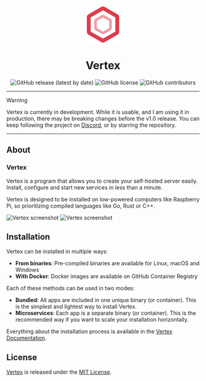 <p align="center">
    <img height="96" src="https://github.com/vertex-center/vertex-design/raw/main/logos/transparent/vertex_logo_transparent.png" alt="Vertex logo" />
</p>
<h1 align="center">Vertex</h1>

<p align="center">
<img alt="GitHub release (latest by date)" src="https://img.shields.io/github/v/release/vertex-center/vertex?color=DE3C4B&labelColor=1E212B&style=for-the-badge">
<img alt="GitHub license" src="https://img.shields.io/github/license/vertex-center/vertex?color=DE3C4B&labelColor=1E212B&style=for-the-badge">
<img alt="GitHub contributors" src="https://img.shields.io/github/contributors/vertex-center/vertex?color=DE3C4B&labelColor=1E212B&style=for-the-badge">
</p>

---

> [!WARNING]
> Vertex is currently in development. While it is usable, and I am using it in production, there may be breaking changes before the v1.0 release. You can keep following the project on [Discord](https://discord.gg/tGZV6X6ZJh), or by starring the repository.

---

## About

### Vertex

Vertex is a program that allows you to create your self-hosted server easily. Install, configure and start new services in less than a minute.

Vertex is designed to be installed on low-powered computers like Raspberry Pi, so prioritizing compiled languages like Go, Rust or C++.

<img src="https://github.com/vertex-center/docs/assets/12123721/abbce3bc-01ef-4d86-b79e-0eefe57e08ce" alt="Vertex screenshot" />
<img src="https://github.com/vertex-center/docs/assets/12123721/f0cfe161-e015-4eee-86fc-ffffb9235d4e" alt="Vertex screenshot" />

## Installation

Vertex can be installed in multiple ways:
- **From binaries**: Pre-compiled binaries are available for Linux, macOS and Windows
- **With Docker**: Docker images are available on GitHub Container Registry

Each of these methods can be used in two modes:
- **Bundled**: All apps are included in one unique binary (or container). This is the simplest and lightest way to install Vertex.
- **Microservices**: Each app is a separate binary (or container). This is the recommended way if you want to scale your installation horizontally.

Everything about the installation process is available in the [Vertex Documentation](https://docs.vertex.arra.red/).

## License

[Vertex](https://github.com/vertex-center/vertex) is released under the [MIT License](./LICENSE.md).
